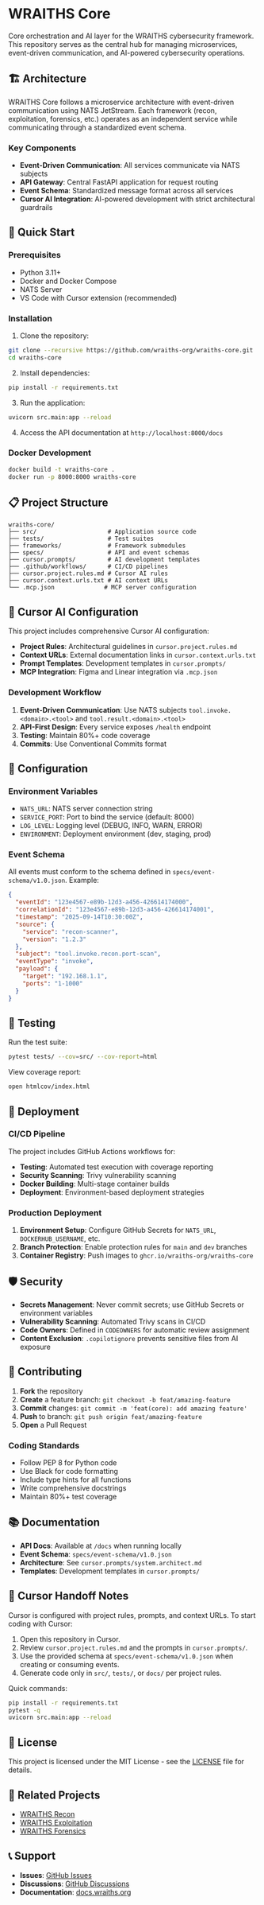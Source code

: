 # WRAITHS Core

Core orchestration and AI layer for the WRAITHS cybersecurity framework. This repository serves as the central hub for managing microservices, event-driven communication, and AI-powered cybersecurity operations.

## 🏗️ Architecture

WRAITHS Core follows a microservice architecture with event-driven communication using NATS JetStream. Each framework (recon, exploitation, forensics, etc.) operates as an independent service while communicating through a standardized event schema.

### Key Components

- **Event-Driven Communication**: All services communicate via NATS subjects
- **API Gateway**: Central FastAPI application for request routing
- **Event Schema**: Standardized message format across all services
- **Cursor AI Integration**: AI-powered development with strict architectural guardrails

## 🚀 Quick Start

### Prerequisites

- Python 3.11+
- Docker and Docker Compose
- NATS Server
- VS Code with Cursor extension (recommended)

### Installation

1. Clone the repository:
```bash
git clone --recursive https://github.com/wraiths-org/wraiths-core.git
cd wraiths-core
```

2. Install dependencies:
```bash
pip install -r requirements.txt
```

3. Run the application:
```bash
uvicorn src.main:app --reload
```

4. Access the API documentation at `http://localhost:8000/docs`

### Docker Development

```bash
docker build -t wraiths-core .
docker run -p 8000:8000 wraiths-core
```

## 📋 Project Structure

```
wraiths-core/
├── src/                    # Application source code
├── tests/                  # Test suites
├── frameworks/             # Framework submodules
├── specs/                  # API and event schemas
├── cursor.prompts/         # AI development templates
├── .github/workflows/      # CI/CD pipelines
├── cursor.project.rules.md # Cursor AI rules
├── cursor.context.urls.txt # AI context URLs
└── .mcp.json              # MCP server configuration
```

## 🤖 Cursor AI Configuration

This project includes comprehensive Cursor AI configuration:

- **Project Rules**: Architectural guidelines in `cursor.project.rules.md`
- **Context URLs**: External documentation links in `cursor.context.urls.txt`
- **Prompt Templates**: Development templates in `cursor.prompts/`
- **MCP Integration**: Figma and Linear integration via `.mcp.json`

### Development Workflow

1. **Event-Driven Communication**: Use NATS subjects `tool.invoke.<domain>.<tool>` and `tool.result.<domain>.<tool>`
2. **API-First Design**: Every service exposes `/health` endpoint
3. **Testing**: Maintain 80%+ code coverage
4. **Commits**: Use Conventional Commits format

## 🔧 Configuration

### Environment Variables

- `NATS_URL`: NATS server connection string
- `SERVICE_PORT`: Port to bind the service (default: 8000)
- `LOG_LEVEL`: Logging level (DEBUG, INFO, WARN, ERROR)
- `ENVIRONMENT`: Deployment environment (dev, staging, prod)

### Event Schema

All events must conform to the schema defined in `specs/event-schema/v1.0.json`. Example:

```json
{
  "eventId": "123e4567-e89b-12d3-a456-426614174000",
  "correlationId": "123e4567-e89b-12d3-a456-426614174001",
  "timestamp": "2025-09-14T10:30:00Z",
  "source": {
    "service": "recon-scanner",
    "version": "1.2.3"
  },
  "subject": "tool.invoke.recon.port-scan",
  "eventType": "invoke",
  "payload": {
    "target": "192.168.1.1",
    "ports": "1-1000"
  }
}
```

## 🧪 Testing

Run the test suite:

```bash
pytest tests/ --cov=src/ --cov-report=html
```

View coverage report:
```bash
open htmlcov/index.html
```

## 🚀 Deployment

### CI/CD Pipeline

The project includes GitHub Actions workflows for:

- **Testing**: Automated test execution with coverage reporting
- **Security Scanning**: Trivy vulnerability scanning
- **Docker Building**: Multi-stage container builds
- **Deployment**: Environment-based deployment strategies

### Production Deployment

1. **Environment Setup**: Configure GitHub Secrets for `NATS_URL`, `DOCKERHUB_USERNAME`, etc.
2. **Branch Protection**: Enable protection rules for `main` and `dev` branches
3. **Container Registry**: Push images to `ghcr.io/wraiths-org/wraiths-core`

## 🛡️ Security

- **Secrets Management**: Never commit secrets; use GitHub Secrets or environment variables
- **Vulnerability Scanning**: Automated Trivy scans in CI/CD
- **Code Owners**: Defined in `CODEOWNERS` for automatic review assignment
- **Content Exclusion**: `.copilotignore` prevents sensitive files from AI exposure

## 🤝 Contributing

1. **Fork** the repository
2. **Create** a feature branch: `git checkout -b feat/amazing-feature`
3. **Commit** changes: `git commit -m 'feat(core): add amazing feature'`
4. **Push** to branch: `git push origin feat/amazing-feature`
5. **Open** a Pull Request

### Coding Standards

- Follow PEP 8 for Python code
- Use Black for code formatting
- Include type hints for all functions
- Write comprehensive docstrings
- Maintain 80%+ test coverage

## 📚 Documentation

- **API Docs**: Available at `/docs` when running locally
- **Event Schema**: `specs/event-schema/v1.0.json`
- **Architecture**: See `cursor.prompts/system.architect.md`
- **Templates**: Development templates in `cursor.prompts/`

## 🤖 Cursor Handoff Notes

Cursor is configured with project rules, prompts, and context URLs. To start coding with Cursor:

1. Open this repository in Cursor.
2. Review `cursor.project.rules.md` and the prompts in `cursor.prompts/`.
3. Use the provided schema at `specs/event-schema/v1.0.json` when creating or consuming events.
4. Generate code only in `src/`, `tests/`, or `docs/` per project rules.

Quick commands:

```bash
pip install -r requirements.txt
pytest -q
uvicorn src.main:app --reload
```

## 📄 License

This project is licensed under the MIT License - see the [LICENSE](LICENSE) file for details.

## 🔗 Related Projects

- [WRAITHS Recon](https://github.com/wraiths-org/wraiths-recon)
- [WRAITHS Exploitation](https://github.com/wraiths-org/wraiths-exploitation)
- [WRAITHS Forensics](https://github.com/wraiths-org/wraiths-forensics)

## 📞 Support

- **Issues**: [GitHub Issues](https://github.com/wraiths-org/wraiths-core/issues)
- **Discussions**: [GitHub Discussions](https://github.com/wraiths-org/wraiths-core/discussions)
- **Documentation**: [docs.wraiths.org](https://docs.wraiths.org)
